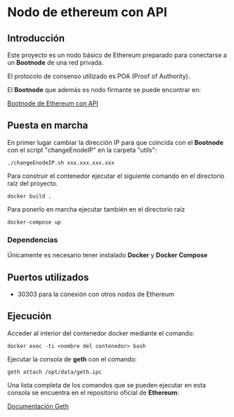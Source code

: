 # Nodo de ethereum con API

## Introducción

Este proyecto es un nodo básico de Ethereum preparado para conectarse a un **Bootnode** de una red privada.

El protocolo de consenso utilizado es POA (Proof of Authority).

El **Bootnode** que además es nodo firmante se puede encontrar en:

[Bootnode de Ethereum con API](https://github.com/gbarcomu/EthereumWithAPI.git)

## Puesta en marcha

En primer lugar cambiar la dirección IP para que coincida con el **Bootnode** con el script "changeEnodeIP" en la carpeta "utils":

```
./changeEnodeIP.sh xxx.xxx.xxx.xxx
```

Para construir el contenedor ejecutar el siguiente comando en el directorio raíz del proyecto.

```
docker build .
```

Para ponerlo en marcha ejecutar también en el directorio raíz

```
docker-compose up
```

### Dependencias

Únicamente es necesario tener instalado **Docker** y **Docker Compose**

## Puertos utilizados

* 30303 para la conexión con otros nodos de Ethereum

## Ejecución

Acceder al interior del contenedor docker mediante el comando:

```
docker exec -ti <nombre del contenedor> bash
```

Ejecutar la consola de **geth** con el comando:

```
geth attach /opt/data/geth.ipc
```

Una lista completa de los comandos que se pueden ejecutar en esta consola se encuentra en el repositorio oficial de **Ethereum**:

[Documentación Geth](https://github.com/ethereum/go-ethereum/wiki/geth)




